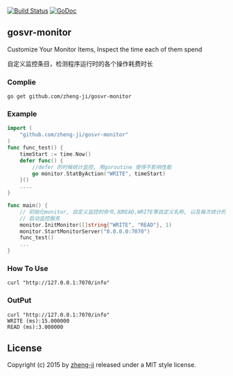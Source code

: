 [![Build Status](https://travis-ci.org/zheng-ji/gosvr-monitor.svg)](https://travis-ci.org/zheng-ji/gosvr-monitor) [![GoDoc](https://godoc.org/github.com/zheng-ji/gosvr-monitor?status.svg)](https://godoc.org/github.com/zheng-ji/gosvr-monitor)

## gosvr-monitor

Customize Your Monitor Items, Inspect the time each of them spend

自定义监控条目，检测程序运行时的各个操作耗费时长

### Complie

```
go get github.com/zheng-ji/gosvr-monitor
```

### Example

```go
import (
    "github.com/zheng-ji/gosvr-monitor"
)
func func_test() {
	timeStart := time.Now()
	defer func() {
		//defer 的时候统计监控, 用goroutine 使得不影响性能
		go monitor.StatByAction("WRITE", timeStart)
	}()
    ....
}

func main() {
	// 初始化monitor, 自定义监控的命令,如READ,WRITE等自定义名称, 以及每次统计的阀值
    // 启动监控服务
	monitor.InitMonitor([]string{"WRITE", "READ"}, 1)
	monitor.StartMonitorServer("0.0.0.0:7070")
    func_test()
    ...
}
```

### How To Use

```
curl "http://127.0.0.1:7070/info"
```

### OutPut

```
curl "http://127.0.0.1:7070/info"
WRITE (ms):15.000000
READ (ms):3.000000
```
License
-------

Copyright (c) 2015 by [zheng-ji](zheng-ji.info) released under a MIT style license.
